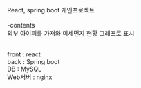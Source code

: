 React, spring boot 개인프로젝트<br>
<br>
-contents <br>
외부 아이피를 가져와 미세먼지 현황 그래프로 표시<br><br>

front : react<br>
back : Spring boot<br>
DB : MySQL<br>
Web서버 : nginx<br>
